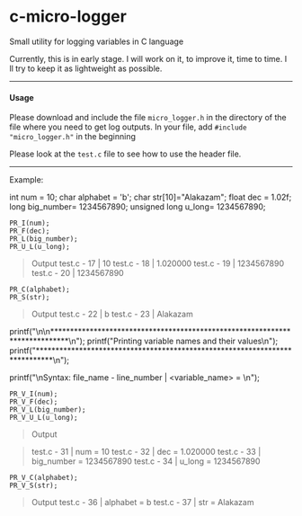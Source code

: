# c-micro-logger
Small utility for logging variables in C language

Currently, this is in early stage. I will work on it, to improve it, time to time. I ll try to keep it as lightweight as possible.

---

#### Usage
Please download and include the file `micro_logger.h` in the directory of the file where you need to get log outputs. In your file, add `#include "micro_logger.h"` in the beginning

Please look at the `test.c` file to see how to use the header file.

---

Example:

int num = 10;
char alphabet = 'b';
char str[10]="Alakazam";
float dec = 1.02f;
long big_number= 1234567890;
unsigned long u_long= 1234567890;

```
PR_I(num);
PR_F(dec);
PR_L(big_number);
PR_U_L(u_long);
```

> Output
> test.c - 17 | 10
> test.c - 18 | 1.020000
> test.c - 19 | 1234567890
test.c - 20 | 1234567890

```
PR_C(alphabet);
PR_S(str);
```
> Output
> test.c - 22 | b
> test.c - 23 | Alakazam

printf("\n\n****************************************************************************\n");
printf("Printing variable names and their values\n");
printf("****************************************************************************\n");

printf("\nSyntax: file_name - line_number | <variable_name> = <value>\n");
```
PR_V_I(num);
PR_V_F(dec);
PR_V_L(big_number);
PR_V_U_L(u_long);
```
> Output

> test.c - 31 | num = 10
> test.c - 32 | dec = 1.020000
> test.c - 33 | big_number = 1234567890
> test.c - 34 | u_long = 1234567890

```
PR_V_C(alphabet);
PR_V_S(str);
```
> Output
> test.c - 36 | alphabet = b
> test.c - 37 | str = Alakazam

